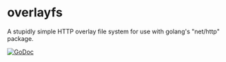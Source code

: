 # overlayfs
A stupidly simple HTTP overlay file system for use with golang's "net/http" package.

[![GoDoc](https://godoc.org/github.com/jncornett/overlayfs?status.svg)](https://godoc.org/github.com/jncornett/overlayfs)
